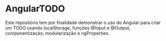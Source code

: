# AngularTODO

Este repositório tem por finalidade demonstrar o uso do Angular para criar um TODO usando localStorage, funções @Input e @Output, componentização, modularização e ngProperties.
